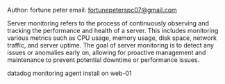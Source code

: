 Author: fortune peter
email: fortunepeterspc07@gmail.com

Server monitoring refers to the process of continuously observing and tracking the performance and health of a server. This includes monitoring various metrics such as CPU usage, memory usage, disk space, network traffic, and server uptime. The goal of server monitoring is to detect any issues or anomalies early on, allowing for proactive management and maintenance to prevent potential downtime or performance issues.



datadog monitoring agent install on web-01
